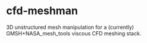 # cfd-meshman
3D unstructured mesh manipulation for a (currently) GMSH+NASA_mesh_tools viscous CFD meshing stack.
